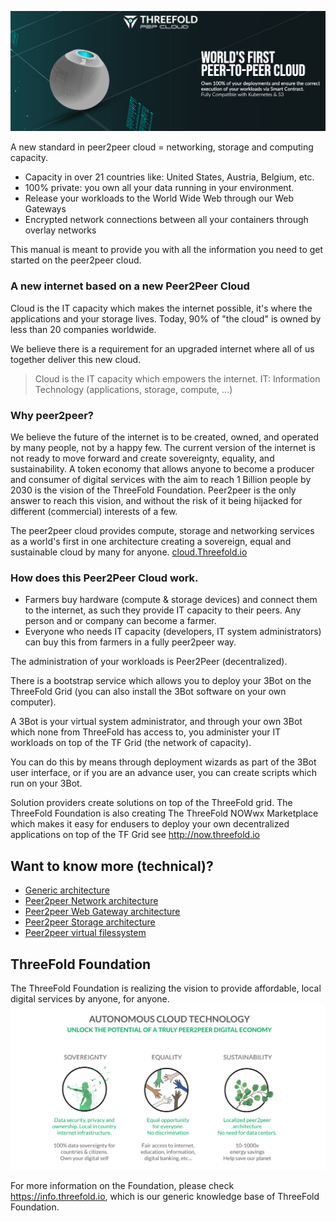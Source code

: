 
![](img/intro.png)


A new standard in peer2peer cloud = networking, storage and computing capacity.

* Capacity in over 21 countries like: United States, Austria, Belgium, etc.
* 100% private: you own all your data running in your environment. 
* Release your workloads to the World Wide Web through our Web Gateways
* Encrypted network connections between all your containers through overlay networks 

This manual is meant to provide you with all the information you need to get started on the peer2peer cloud. 

### A new internet based on a new Peer2Peer Cloud

Cloud is the IT capacity which makes the internet possible, it's where the applications and your storage lives.
Today, 90% of "the cloud" is owned by less than 20 companies worldwide.

We believe there is a requirement for an upgraded internet where all of us together deliver this new cloud.

> Cloud is the IT capacity which empowers the internet.
> IT: Information Technology (applications, storage, compute, ...)

### Why peer2peer? 

We believe the future of the internet is to be created, owned, and operated by many people, not by a happy few. The current version of the internet is not ready to move forward and create sovereignty, equality, and sustainability. A token economy that allows anyone to become a producer and consumer of digital services with the aim to reach 1 Billion people by 2030 is the vision of the ThreeFold Foundation. Peer2peer is the only answer to reach this vision, and without the risk of it being hijacked for different (commercial) interests of a few.

The peer2peer cloud provides compute, storage and networking services as a world's first in one architecture creating a sovereign, equal and sustainable cloud by many for anyone. [cloud.Threefold.io](https://cloud.Threefold.io)


### How does this Peer2Peer Cloud work.

- Farmers buy hardware (compute & storage devices) and connect them to the internet, as such they provide IT capacity to their peers. Any person and or company can become a farmer. 
- Everyone who needs IT capacity (developers, IT system administrators) can buy this from farmers in a fully peer2peer way.

The administration of your workloads is Peer2Peer (decentralized).

There is a bootstrap service which allows you to deploy your 3Bot on the ThreeFold Grid (you can also install the 3Bot software on your own computer).

A 3Bot is your virtual system administrator, and through your own 3Bot which none from ThreeFold has access to, you administer your IT workloads on top of the TF Grid (the network of capacity).

You can do this by means through deployment wizards as part of the 3Bot user interface, or if you are an advance user, you can create scripts which run on your 3Bot.

Solution providers create solutions on top of the ThreeFold grid. The ThreeFold Foundation is also creating The ThreeFold NOWwx Marketplace which makes it easy for endusers to deploy your own decentralized applications on top of the TF Grid see http://now.threefold.io


## Want to know more (technical)?

- [Generic architecture](architecture)
- [Peer2peer Network architecture](architecture_network)
- [Peer2peer Web Gateway architecture](architecture_webgateway)
- [Peer2peer Storage architecture](architecture_storage)
- [Peer2peer virtual filessystem ](architecture_flist.md)



## ThreeFold Foundation

The ThreeFold Foundation is realizing the vision to provide affordable, local digital services by anyone, for anyone. 
![](img/ses.png)

For more information on the Foundation, please check https://info.threefold.io, which is our generic knowledge base of ThreeFold Foundation.
